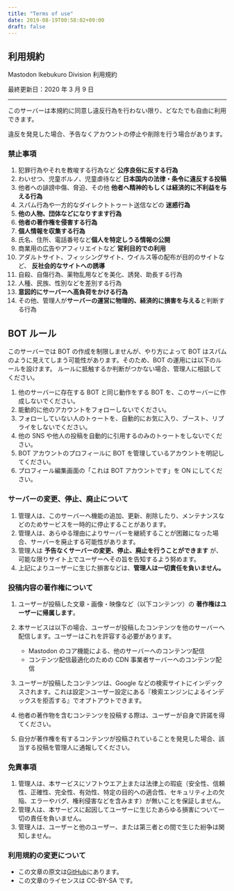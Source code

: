 ```yaml
---
title: "Terms of use"
date: 2019-08-19T00:58:02+09:00
draft: false
---
```


## 利用規約

Mastodon Ikebukuro Division 利用規約

最終更新日：2020 年 3 月 9 日

---

このサーバーは本規約に同意し違反行為を行わない限り、どなたでも自由に利用できます。

違反を発見した場合、予告なくアカウントの停止や削除を行う場合があります。

### 禁止事項

1. 犯罪行為やそれを教唆する行為など **公序良俗に反する行為**
1. わいせつ、児童ポルノ、児童虐待など **日本国内の法律・条令に違反する投稿**
1. 他者への誹謗中傷、脅迫、その他 **他者へ精神的もしくは経済的に不利益を与える行為**
1. スパム行為や一方的なダイレクトトゥート送信などの **迷惑行為**
1. **他の人物、団体などになりすます行為**
1. **他者の著作権を侵害する行為**
1. **個人情報を収集する行為**
1. 氏名、住所、電話番号など**個人を特定しうる情報の公開**
1. 商業用の広告やアフィリエイトなど **営利目的での利用**
1. アダルトサイト、フィッシングサイト、ウイルス等の配布が目的のサイトなど、 **反社会的なサイトへの誘導**
1. 自殺、自傷行為、薬物乱用などを美化、誘発、助長する行為
1. 人種、民族、性別などを差別する行為
1. **意図的にサーバーへ高負荷をかける行為**
1. その他、管理人が**サーバーの運営に物理的、経済的に損害を与える**と判断する行為

## BOT ルール

このサーバーでは BOT の作成を制限しませんが、やり方によって BOT はスパムのように見えてしまう可能性があります。そのため、BOT の運用には以下のルールを設けます。
ルールに抵触するか判断がつかない場合、管理人に相談してください。

1. 他のサーバーに存在する BOT と同じ動作をする BOT を、このサーバーに作成しないでください。
1. 能動的に他のアカウントをフォローしないでください。
1. フォローしていない人のトゥートを、自動的にお気に入り、ブースト、リプライをしないでください。
1. 他の SNS や他人の投稿を自動的に引用するのみのトゥートをしないでください。
1. BOT アカウントのプロフィールに BOT を管理しているアカウントを明記してください。
1. プロフィール編集画面の「これは BOT アカウントです」を ON にしてください。

### サーバーの変更、停止、廃止について

1. 管理人は、このサーバーへ機能の追加、更新、削除したり、メンテナンスなどのためサービスを一時的に停止することがあります。
1. 管理人は、あらゆる理由によりサーバーを継続することが困難になった場合、サーバーを廃止する可能性があります。
1. 管理人は **予告なくサーバーの変更、停止、廃止を行うことができます** が、可能な限りサイト上でユーザーへその旨を告知するよう努めます。
1. 上記によりユーザーに生じた損害などは、**管理人は一切責任を負いません。**

### 投稿内容の著作権について

1. ユーザーが投稿した文章・画像・映像など（以下コンテンツ）の **著作権はユーザーに帰属します**。
1. 本サービスは以下の場合、ユーザーが投稿したコンテンツを他のサーバーへ配信します。ユーザーはこれを許容する必要があります。

   - Mastodon のコア機能による、他のサーバーへのコンテンツ配信
   - コンテンツ配信最適化のための CDN 事業者サーバーへのコンテンツ配信

1. ユーザーが投稿したコンテンツは、Google などの検索サイトにインデックスされます。これは設定＞ユーザー設定にある『検索エンジンによるインデックスを拒否する』でオプトアウトできます。
1. 他者の著作物を含むコンテンツを投稿する際は、ユーザーが自身で許諾を得てください。
1. 自分が著作権を有するコンテンツが投稿されていることを発見した場合、該当する投稿を管理人に通報してください。

### 免責事項

1. 管理人は、本サービスにソフトウエア上または法律上の瑕疵（安全性、信頼性、正確性、完全性、有効性、特定の目的への適合性、セキュリティ上の欠陥、エラーやバグ、権利侵害などを含みます）が無いことを保証しません。
1. 管理人は、本サービスに起因してユーザーに生じたあらゆる損害について一切の責任を負いません。
1. 管理人は、ユーザーと他のユーザー、または第三者との間で生じた紛争は関知しません。

### 利用規約の変更について

- この文章の原文は[GitHub](https://github.com/ikebuku-ro/documentation/blob/master/docs/terms.md)にあります。
- この文章のライセンスは CC-BY-SA です。
